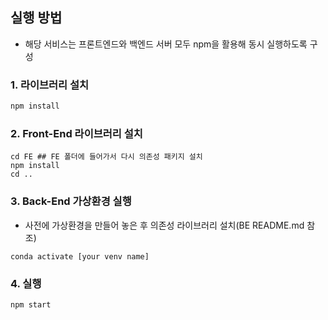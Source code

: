 ## 실행 방법
- 해당 서비스는 프론트엔드와 백엔드 서버 모두 npm을 활용해 동시 실행하도록 구성

### 1. 라이브러리 설치
```bash
npm install
```

### 2. Front-End 라이브러리 설치
```bach
cd FE ## FE 폴더에 들어가서 다시 의존성 패키지 설치
npm install
cd ..
```

### 3. Back-End 가상환경 실행
- 사전에 가상환경을 만들어 놓은 후 의존성 라이브러리 설치(BE README.md 참조)
```
conda activate [your venv name]
```

### 4. 실행
```bash
npm start
```
